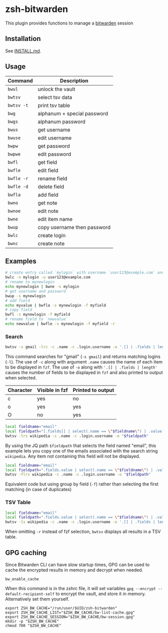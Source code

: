 # zsh-bitwarden
This plugin provides functions to manage a [bitwarden](https://github.com/bitwarden/cli) session


## Installation

See [INSTALL.md](INSTALL.md).

## Usage

| Command    | Description                 |
|------------|-----------------------------|
| `bwul`     | unlock the vault            |
| `bwtsv`    | select tsv data             |
| `bwtsv -t` | print tsv table             |
| `bwg`      | alphanum + special password |
| `bwgs`     | alphanum password           |
| `bwus`     | get username                |
| `bwuse`    | edit username               |
| `bwpw`     | get password                |
| `bwpwe`    | edit password               |
| `bwfl`     | get field                   |
| `bwfle`    | edit field                  |
| `bwfle -r` | rename field                |
| `bwfle -d` | delete field                |
| `bwfla`    | add field                   |
| `bwno`     | get note                    |
| `bwnoe`    | edit note                   |
| `bwne`     | edit item name              |
| `bwup`     | copy username then password |
| `bwlc`     | create login                |
| `bwnc`     | create note                 |

## Examples

```zsh
# create entry called `mylogin` with username `user123@example.com` and copy secure password to clipboard
bwlc -n mylogin -u user123@example.com
# rename to mynewlogin
echo mynewlogin | bwne -s mylogin
# get username and password
bwup -s mynewlogin
# add field
echo myvalue | bwfla -s mynewlogin -f myfield
# copy field
bwfl -s mynewlogin -f myfield
# rename field to `newvalue`
echo newvalue | bwfle -s mynewlogin -f myfield -r
```

### Search

```zsh
bwtsv -s gmail -lrc -c .name -c .login.username -o '.[] | .fields | length'
```

This command searches for "gmail" (`-s gmail`) and returns matching logins (`-l`). The use of `-c` along with argument `.name` causes the name of each item to be displayed in `fzf`. The use of `-o` along with `'.[] | .fields | length'` causes the number of fields to be displayed in `fzf` and also printed to output when selected. 

| Character | Visible in fzf | Printed to output |
|-----------|----------------|-------------------|
| c         | yes            | no                |
| o         | yes            | yes               |
| O         | no             | yes               |

```zsh
local fieldname="email"
local fieldpath="[.fields[] | select(.name == \"$fieldname\") | .value] | first"
bwtsv -lrs wikipedia -c .name -c .login.username -o "$fieldpath"
```

By using the JQ path `$fieldpath` that selects the field named "email", this example lets you copy one of the emails associated with the search string `wikipedia`. Any item not containing this field will not be displayed.

```zsh
local fieldname="email"
local fieldpath=".fields.value | select(.name == \"$fieldname\") | .value"
bwtsv -flrs wikipedia -c .name -c .login.username -o "$fieldpath"
```

Equivalent code but using group by field (`-f`) rather than selecting the first matching (in case of duplicates)

### TSV Table

```zsh
local fieldname="email"
local fieldpath=".fields.value | select(.name == \"$fieldname\") | .value"
bwtsv -ls wikipedia -c .name -c .login.username -o '.[] | .fields | length'
```

When omitting `-r` instead of fzf selection, `bwtsv` displays all results in a TSV table.

## GPG caching

Since Bitwarden CLI can have slow startup times, GPG can be used to cache the encrypted results in memory and decrypt when needed.

```
bw_enable_cache
```

When this command is in the zshrc file, it will set variables `gpg --encrypt --default-recipient-self` to encrypt the vault, and store it in memory. Alternatively set them yourself.

```
export ZSH_BW_CACHE="/run/user/$UID/zsh-bitwarden"
export ZSH_BW_CACHE_LIST="$ZSH_BW_CACHE/bw-list-cache.gpg"
export ZSH_BW_CACHE_SESSION="$ZSH_BW_CACHE/bw-session.gpg"
mkdir -p "$ZSH_BW_CACHE"
chmod 700 "$ZSH_BW_CACHE"
```
